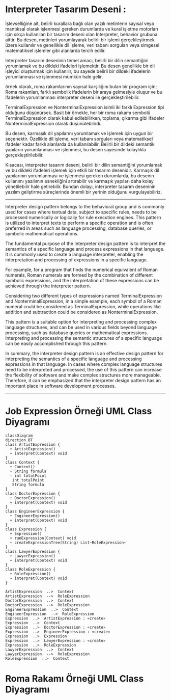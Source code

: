 # Interpreter Tasarım Deseni : 

İşlevselliğine ait, belirli kurallara bağlı olan yazılı metinlerin sayısal veya mantıksal olarak işlenmesi gereken durumlarda ve kural işletme motorları için sıkça kullanılan bir tasarım deseni olan Interpreter, behavior grubuna aittir. Bu desen, metinleri yorumlayarak belirli bir işlemi gerçekleştirmek üzere kullanılır ve genellikle dil işleme, veri tabanı sorguları veya simgesel matematiksel işlemler gibi alanlarda tercih edilir.

Interpreter tasarım deseninin temel amacı, belirli bir dilin semantiğini yorumlamak ve bu dildeki ifadeleri işlemektir. Bu desen genellikle bir dil işleyici oluşturmak için kullanılır, bu sayede belirli bir dildeki ifadelerin yorumlanması ve işlenmesi mümkün hale gelir.

örnek olarak, roma rakamlarının sayısal karşılığını bulan bir program için; Roma rakamları, farklı sembolik ifadelerin bir araya gelmesiyle oluşur ve bu ifadelerin yorumlanması interpreter deseni ile gerçekleştirilebilir.

TerminalExpression ve NonterminalExpression isimli iki farklı Expression tipi olduğunu düşünürsek. Basit bir örnekle, her bir roma rakamı sembolü TerminalExpression olarak kabul edilebilirken, toplama, çıkarma gibi ifadeler NonterminalExpression olarak düşünülebilirdi.

Bu desen, karmaşık dil yapılarını yorumlamak ve işlemek için uygun bir seçenektir. Özellikle dil işleme, veri tabanı sorguları veya matematiksel ifadeler kadar farklı alanlarda da kullanılabilir. Belirli bir dildeki semantik yapıların yorumlanması ve işlenmesi, bu desen sayesinde kolaylıkla gerçekleştirilebilir.

Kısacası, interpreter tasarım deseni, belirli bir dilin semantiğini yorumlamak ve bu dildeki ifadeleri işlemek için etkili bir tasarım desenidir. Karmaşık dil yapılarının yorumlanması ve işlenmesi gereken durumlarda, bu desenin kullanımı yazılımın esnekliğini artırabilir ve karmaşık yapıları daha kolay yönetilebilir hale getirebilir. Bundan dolayı, interpreter tasarım deseninin yazılım geliştirme süreçlerinde önemli bir yerinin olduğunu vurgulayabiliriz.

---

Interpreter design pattern belongs to the behavioral group and is commonly used for cases where textual data, subject to specific rules, needs to be processed numerically or logically for rule execution engines. This pattern is utilized to interpret texts to perform a specific operation and is often preferred in areas such as language processing, database queries, or symbolic mathematical operations.

The fundamental purpose of the Interpreter design pattern is to interpret the semantics of a specific language and process expressions in that language. It is commonly used to create a language interpreter, enabling the interpretation and processing of expressions in a specific language.

For example, for a program that finds the numerical equivalent of Roman numerals, Roman numerals are formed by the combination of different symbolic expressions, and the interpretation of these expressions can be achieved through the interpreter pattern.

Considering two different types of expressions named TerminalExpression and NonterminalExpression, in a simple example, each symbol of a Roman numeral could be considered as TerminalExpression, while operations like addition and subtraction could be considered as NonterminalExpression.

This pattern is a suitable option for interpreting and processing complex language structures, and can be used in various fields beyond language processing, such as database queries or mathematical expressions. Interpreting and processing the semantic structures of a specific language can be easily accomplished through this pattern.

In summary, the interpreter design pattern is an effective design pattern for interpreting the semantics of a specific language and processing expressions in that language. In cases where complex language structures need to be interpreted and processed, the use of this pattern can increase the flexibility of software and make complex structures more manageable. Therefore, it can be emphasized that the interpreter design pattern has an important place in software development processes.

---

# Job Expression Örneği UML Class Diyagramı

```mermaid
classDiagram
direction BT
class ArtistExpression {
  + ArtistExpression() 
  + interpret(Context) void
}
class Context {
  + Context() 
  - String formula
  - int totalPoint
   int totalPoint
   String formula
}
class DoctorExpression {
  + DoctorExpression() 
  + interpret(Context) void
}
class EngineerExpression {
  + EngineerExpression() 
  + interpret(Context) void
}
class Expression {
  + Expression() 
  + runExpression(Context) void
  ~ createExpressionTree(String) List~RoleExpression~
}
class LawyerExpression {
  + LawyerExpression() 
  + interpret(Context) void
}
class RoleExpression {
  + RoleExpression() 
  ~ interpret(Context) void
}

ArtistExpression  ..>  Context 
ArtistExpression  -->  RoleExpression 
DoctorExpression  ..>  Context 
DoctorExpression  -->  RoleExpression 
EngineerExpression  ..>  Context 
EngineerExpression  -->  RoleExpression 
Expression  ..>  ArtistExpression : «create»
Expression  ..>  Context 
Expression  ..>  DoctorExpression : «create»
Expression  ..>  EngineerExpression : «create»
Expression  ..>  Expression 
Expression  ..>  LawyerExpression : «create»
Expression  ..>  RoleExpression 
LawyerExpression  ..>  Context 
LawyerExpression  -->  RoleExpression 
RoleExpression  ..>  Context 
```

# Roma Rakamı Örneği UML Class Diyagramı



